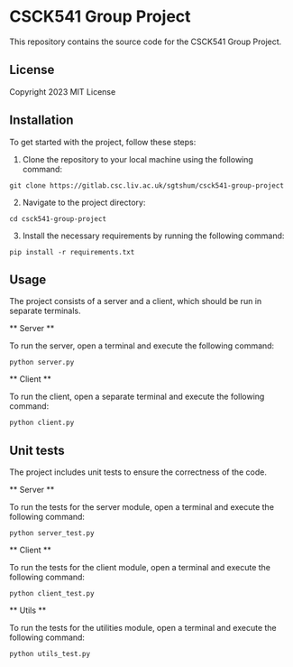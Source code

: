 # CSCK541 Group Project

This repository contains the source code for the CSCK541 Group Project.


## License
Copyright 2023 MIT License

## Installation

To get started with the project, follow these steps:

1. Clone the repository to your local machine using the following command:

```
git clone https://gitlab.csc.liv.ac.uk/sgtshum/csck541-group-project
```
2. Navigate to the project directory:

```
cd csck541-group-project
```

3. Install the necessary requirements by running the following command:

```
pip install -r requirements.txt
```

## Usage

The project consists of a server and a client, which should be run in separate terminals.

** Server **

To run the server, open a terminal and execute the following command:

```
python server.py
```

** Client **

To run the client, open a separate terminal and execute the following command:

```
python client.py
```

## Unit tests

The project includes unit tests to ensure the correctness of the code.

** Server **

To run the tests for the server module, open a terminal and execute the following command:


```
python server_test.py
```
** Client **

To run the tests for the client module, open a terminal and execute the following command:

```
python client_test.py
```
** Utils **

To run the tests for the utilities module, open a terminal and execute the following command:

```
python utils_test.py
```




